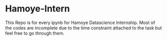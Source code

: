 # Hamoye-Intern
This Repo is for every ipynb for Hamoye Datascience Internship.
Most of the codes are incomplete due to the time constraint attached to the task but feel free to go through them.
